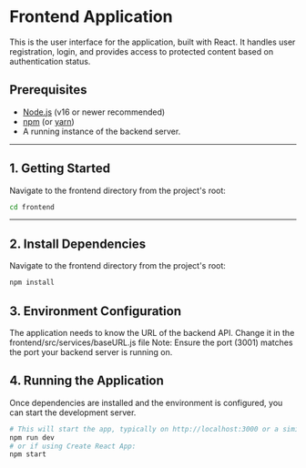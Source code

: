 # Frontend Application

This is the user interface for the application, built with React. It handles user registration, login, and provides access to protected content based on authentication status.

## Prerequisites

-   [Node.js](https://nodejs.org/) (v16 or newer recommended)
-   [npm](https://www.npmjs.com/) (or [yarn](https://yarnpkg.com/))
-   A running instance of the backend server.

---

## 1. Getting Started

Navigate to the frontend directory from the project's root:

```bash
cd frontend
```
---

## 2. Install Dependencies

Navigate to the frontend directory from the project's root:

```bash
npm install
```

##  3. Environment Configuration
The application needs to know the URL of the backend API.
Change it in the frontend/src/services/baseURL.js file 
Note: Ensure the port (3001) matches the port your backend server is running on.

##  4. Running the Application
Once dependencies are installed and the environment is configured, you can start the development server.

```bash
# This will start the app, typically on http://localhost:3000 or a similar port
npm run dev 
# or if using Create React App:
npm start
```
